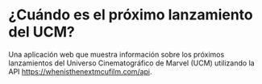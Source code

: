 # ¿Cuándo es el próximo lanzamiento del UCM?
Una aplicación web que muestra información sobre los próximos lanzamientos del Universo Cinematográfico de Marvel (UCM) utilizando la API https://whenisthenextmcufilm.com/api.
